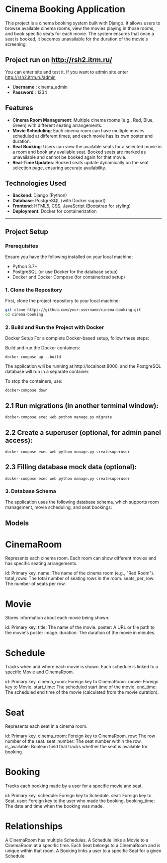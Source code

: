 # Cinema Booking Application

This project is a cinema booking system built with Django. It allows users to browse available cinema rooms, view the movies playing in those rooms, and book specific seats for each movie. The system ensures that once a seat is booked, it becomes unavailable for the duration of the movie's screening.


## Project run on http://rsh2.itrm.ru/ 

You can enter site and test it. If you want to admin site enter http://rsh2.itrm.ru/admin 
- **Username** : cinema_admin
- **Password** : 1234

## Features

- **Cinema Room Management**: Multiple cinema rooms (e.g., Red, Blue, Green) with different seating arrangements.
- **Movie Scheduling**: Each cinema room can have multiple movies scheduled at different times, and each movie has its own poster and duration.
- **Seat Booking**: Users can view the available seats for a selected movie in a room and book any available seat. Booked seats are marked as unavailable and cannot be booked again for that movie.
- **Real-Time Updates**: Booked seats update dynamically on the seat selection page, ensuring accurate availability.

## Technologies Used

- **Backend**: Django (Python)
- **Database**: PostgreSQL (with Docker support)
- **Frontend**: HTML5, CSS, JavaScript (Bootstrap for styling)
- **Deployment**: Docker for containerization

---

## Project Setup

### Prerequisites

Ensure you have the following installed on your local machine:

- Python 3.7+
- PostgreSQL (or use Docker for the database setup)
- Docker and Docker Compose (for containerized setup)

### 1. Clone the Repository

First, clone the project repository to your local machine:

```bash
git clone https://github.com/your-username/cinema-booking.git
cd cinema-booking
```

### 2. Build and Run the Project with Docker

Docker Setup
For a complete Docker-based setup, follow these steps:

Build and run the Docker containers:
```
docker-compose up --build
```

The application will be running at http://localhost:8000, and the PostgreSQL database will run in a separate container.

To stop the containers, use:
```
docker-compose down
```

## 2.1 Run migrations (in another terminal window):
```
docker-compose exec web python manage.py migrate
```

## 2.2 Create a superuser (optional, for admin panel access):
```
docker-compose exec web python manage.py createsuperuser
```

## 2.3 Filling database mock data (optional):
```
docker-compose exec web python manage.py createsuperuser
```

### 3. Database Schema

The application uses the following database schema, which supports room management, movie scheduling, and seat bookings:

## Models

# CinemaRoom
Represents each cinema room. Each room can show different movies and has specific seating arrangements.

id: Primary key.
name: The name of the cinema room (e.g., "Red Room").
total_rows: The total number of seating rows in the room.
seats_per_row: The number of seats per row.

# Movie
Stores information about each movie being shown.

id: Primary key.
title: The name of the movie.
poster: A URL or file path to the movie's poster image.
duration: The duration of the movie in minutes.

# Schedule
Tracks when and where each movie is shown. Each schedule is linked to a specific Movie and CinemaRoom.

id: Primary key.
cinema_room: Foreign key to CinemaRoom.
movie: Foreign key to Movie.
start_time: The scheduled start time of the movie.
end_time: The scheduled end time of the movie (calculated from the movie duration).

# Seat
Represents each seat in a cinema room.

id: Primary key.
cinema_room: Foreign key to CinemaRoom.
row: The row number of the seat.
seat_number: The seat number within the row.
is_available: Boolean field that tracks whether the seat is available for booking.

# Booking
Tracks each booking made by a user for a specific movie and seat.

id: Primary key.
schedule: Foreign key to Schedule.
seat: Foreign key to Seat.
user: Foreign key to the user who made the booking.
booking_time: The date and time when the booking was made.

# Relationships
A CinemaRoom has multiple Schedules.
A Schedule links a Movie to a CinemaRoom at a specific time.
Each Seat belongs to a CinemaRoom and is unique within that room.
A Booking links a user to a specific Seat for a given Schedule.